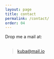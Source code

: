 ```yaml
---
layout: page
title: contact
permalink: /contact/
order: 04
---
```


Drop me a mail at:
<br /><br />
> [kuba@mail.io](#)
